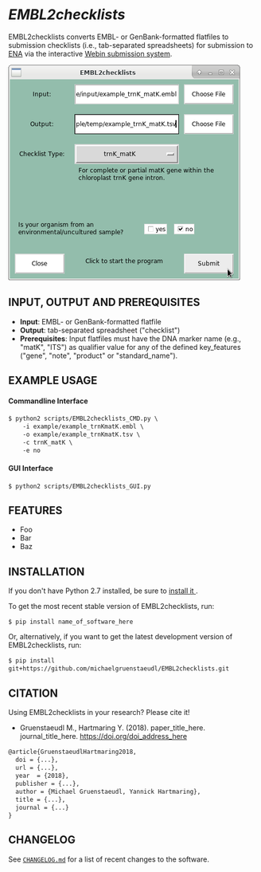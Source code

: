*EMBL2checklists*
=================

EMBL2checklists converts EMBL- or GenBank-formatted flatfiles to submission checklists (i.e., tab-separated spreadsheets) for submission to [ENA](http://www.ebi.ac.uk/ena) via the interactive [Webin submission system](https://www.ebi.ac.uk/ena/submit/sra/#home).

![](EMBL2checklist_GUI.png)


## INPUT, OUTPUT AND PREREQUISITES
* **Input**: EMBL- or GenBank-formatted flatfile
* **Output**: tab-separated spreadsheet ("checklist")
* **Prerequisites**: Input flatfiles must have the DNA marker name (e.g., "matK", "ITS") as qualifier value for any of the defined key_features ("gene", "note", "product" or "standard_name").


## EXAMPLE USAGE
#### Commandline Interface
```
$ python2 scripts/EMBL2checklists_CMD.py \
    -i example/example_trnKmatK.embl \
    -o example/example_trnKmatK.tsv \
    -c trnK_matK \
    -e no
```
#### GUI Interface
```
$ python2 scripts/EMBL2checklists_GUI.py
```


## FEATURES
* Foo
* Bar
* Baz


## INSTALLATION
If you don't have Python 2.7 installed, be sure to [install it
](https://www.python.org/downloads/).

To get the most recent stable version of EMBL2checklists, run:

    $ pip install name_of_software_here

Or, alternatively, if you want to get the latest development version of EMBL2checklists, run:

    $ pip install git+https://github.com/michaelgruenstaeudl/EMBL2checklists.git


## CITATION
Using EMBL2checklists in your research? Please cite it!

- Gruenstaeudl M., Hartmaring Y. (2018). paper_title_here. journal_title_here. https://doi.org/doi_address_here

```
@article{GruenstaeudlHartmaring2018,
  doi = {...},
  url = {...},
  year  = {2018},
  publisher = {...},
  author = {Michael Gruenstaeudl, Yannick Hartmaring},
  title = {...},
  journal = {...}
}
```


## CHANGELOG
See [`CHANGELOG.md`](CHANGELOG.md) for a list of recent changes to the software.
